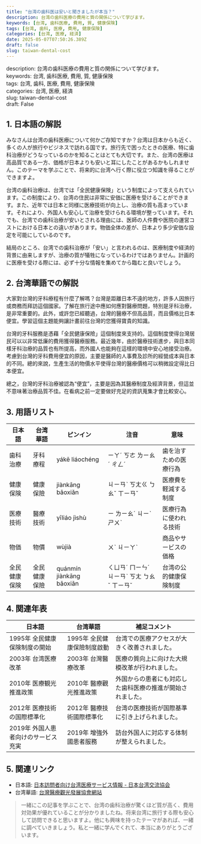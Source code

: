 ```yaml
---
title: "台湾の歯科医は安いと聞きましたが本当？"
description: 台湾の歯科医療の費用と質の関係について学びます。
keywords: [台湾, 歯科医療, 費用, 質, 健康保険]
tags: [台湾, 歯科, 医療, 費用, 健康保険]
categories: [台湾, 医療, 経済]
date: 2025-05-07T07:50:26.389Z
draft: false
slug: taiwan-dental-cost
---
```


description: 台湾の歯科医療の費用と質の関係について学びます。  
keywords: 台湾, 歯科医療, 費用, 質, 健康保険  
tags: 台湾, 歯科, 医療, 費用, 健康保険  
categories: 台湾, 医療, 経済  
slug: taiwan-dental-cost  
draft: False  

## 1. 日本語の解説

みなさんは台湾の歯科医療について何かご存知ですか？台湾は日本からも近く、多くの人が旅行やビジネスで訪れる国です。旅行先で困ったときの医療、特に歯科治療がどうなっているのかを知ることはとても大切です。また、台湾の医療は高品質である一方、価格が日本よりも安いと耳にしたことがあるかもしれません。このテーマを学ぶことで、将来的に台湾へ行く際に役立つ知識を得ることができますよ。

台湾の歯科治療は、台湾では「全民健康保険」という制度によって支えられています。この制度により、台湾の住民は非常に安価に医療を受けることができます。また、近年では日本と同様に医療技術が向上し、治療の質も高まっています。それにより、外国人も安心して治療を受けられる環境が整っています。それでも、台湾での歯科治療が安いとされる理由には、医師の人件費や医院の運営コストにおける日本との違いがあります。物価全体の差が、日本より多少安価な設定を可能にしているのです。

結局のところ、台湾での歯科治療が「安い」と言われるのは、医療制度や経済的背景に由来しますが、治療の質が犠牲になっているわけではありません。計画的に医療を受ける際には、必ず十分な情報を集めてから臨むと良いでしょう。

## 2. 台湾華語での解説

大家對台灣的牙科療程有什麼了解嗎？台灣是距離日本不遠的地方，許多人因旅行或商務而拜訪這個國家。了解在旅行途中應如何應對醫療問題，特別是牙科治療，是非常重要的。此外，或許您已經聽過，台灣的醫療不但高品質，而且價格比日本便宜。學習這個主題能夠讓計畫前往台灣的您獲得寶貴的知識。

台灣的牙科服務是憑藉「全民健康保險」這個制度來支持的。這個制度使得台灣居民可以以非常低廉的費用獲得醫療服務。最近幾年，由於醫療技術進步，與日本同樣牙科治療的品質也有所提高，而外國人也能夠在這樣的環境中安心地接受治療。考慮到台灣的牙科費用便宜的原因，主要是醫師的人事費及診所的經營成本與日本的不同。總的來說，生產生活的物價水平使得台灣的醫療價格可以稍微設定得比日本便宜。

總之，台灣的牙科治療被認為“便宜”，主要是因為其醫療制度及經濟背景，但這並不意味著治療品質不佳。在看病之前一定要做好充足的資訊蒐集才會比較安心。

## 3. 用語リスト

| 日本語         | 台湾華語     | ピンイン       | 注音       | 意味                        |
|---------------|------------|--------------|----------|---------------------------|
| 歯科治療       | 牙科療程   | yákē liáochéng | ㄧㄚˊ ㄎㄜ ㄌㄧㄠˊ ㄔㄥˊ | 歯を治すための医療行為  |
| 健康保険       | 健康保險   | jiànkāng bǎoxiǎn | ㄐㄧㄢˋ ㄎㄤㄍ ㄅㄠˇ ㄒㄧㄢˇ | 医療費を軽減する制度  |
| 医療技術       | 醫療技術   | yīliáo jìshù | ㄧ ㄌㄧㄠˊ ㄐㄧˋ ㄕㄨˋ | 医療行為に使われる技術 |
| 物価          | 物價       | wùjià | ㄨˋ ㄐㄧㄚˋ | 商品やサービスの価格     |
| 全民健康保険   | 全民健康保險 | quánmín jiànkāng bǎoxiǎn | ㄑㄩㄢˊ ㄇㄧㄣˊ ㄐㄧㄢˋ ㄎㄤ ㄅㄠˇ ㄒㄧㄢˇ | 台湾の公的健康保険制度 |

## 4. 関連年表

| 日本語                     | 台湾華語                    | 補足コメント                                     |
|--------------------------|---------------------------|---------------------------------------------|
| 1995年 全民健康保険制度の開始 | 1995年 全民健康保險制度啟動    | 台湾での医療アクセスが大きく改善されました。         |
| 2003年 台湾医療改革         | 2003年 台灣醫療改革           | 医療の質向上に向けた大規模改革が行われました。       |
| 2010年 医療観光推進政策      | 2010年 醫療觀光推進政策         | 外国からの患者にも対応した歯科医療の推進が開始されました。  |
| 2012年 医療技術の国際標準化  | 2012年 醫療技術國際標準化        | 台湾の医療技術が国際基準に引き上げられました。       |
| 2019年 外国人患者向けのサービス充実 | 2019年 增強外國患者服務           | 訪台外国人に対応する体制が整えられました。            |

## 5. 関連リンク

- 日本語: [日本訪問者向け台湾医療サービス情報 - 日本台湾交流協会](https://www.koryu.or.jp/about/communityhealth/)
- 台湾華語: [台灣醫療觀光發展協會網站](https://www.medicaltraveltaiwan.com/)

>一緒にこの記事を学ぶことで、台湾の歯科治療が驚くほど質が高く、費用対効果が優れていることが分かりましたね。将来台湾に旅行する際も安心して訪問できると思いますよ。他にも興味を持ったテーマがあれば、一緒に調べていきましょう。私と一緒に学んでくれて、本当にありがとうございます。